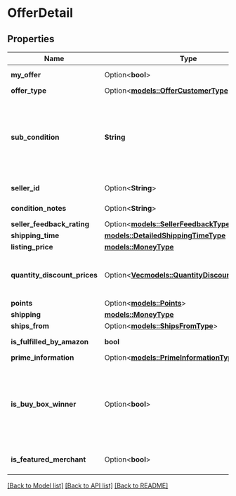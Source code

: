 # OfferDetail

## Properties

Name | Type | Description | Notes
------------ | ------------- | ------------- | -------------
**my_offer** | Option<**bool**> | When true, this is the seller's offer. | [optional]
**offer_type** | Option<[**models::OfferCustomerType**](OfferCustomerType.md)> |  | [optional]
**sub_condition** | **String** | The subcondition of the item. Subcondition values: New, Mint, Very Good, Good, Acceptable, Poor, Club, OEM, Warranty, Refurbished Warranty, Refurbished, Open Box, or Other. | 
**seller_id** | Option<**String**> | The seller identifier for the offer. | [optional]
**condition_notes** | Option<**String**> | Information about the condition of the item. | [optional]
**seller_feedback_rating** | Option<[**models::SellerFeedbackType**](SellerFeedbackType.md)> |  | [optional]
**shipping_time** | [**models::DetailedShippingTimeType**](DetailedShippingTimeType.md) |  | 
**listing_price** | [**models::MoneyType**](MoneyType.md) |  | 
**quantity_discount_prices** | Option<[**Vec<models::QuantityDiscountPriceType>**](QuantityDiscountPriceType.md)> | List of `QuantityDiscountPrice` that contains item's pricing information when buy in bulk. | [optional]
**points** | Option<[**models::Points**](Points.md)> |  | [optional]
**shipping** | [**models::MoneyType**](MoneyType.md) |  | 
**ships_from** | Option<[**models::ShipsFromType**](ShipsFromType.md)> |  | [optional]
**is_fulfilled_by_amazon** | **bool** | When true, the offer is fulfilled by Amazon. | 
**prime_information** | Option<[**models::PrimeInformationType**](PrimeInformationType.md)> |  | [optional]
**is_buy_box_winner** | Option<**bool**> | When true, the offer is currently in the Buy Box. There can be up to two Buy Box winners at any time per ASIN, one that is eligible for Prime and one that is not eligible for Prime. | [optional]
**is_featured_merchant** | Option<**bool**> | When true, the seller of the item is eligible to win the Buy Box. | [optional]

[[Back to Model list]](../README.md#documentation-for-models) [[Back to API list]](../README.md#documentation-for-api-endpoints) [[Back to README]](../README.md)


